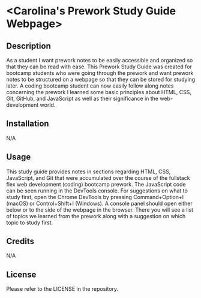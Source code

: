 # <Carolina's Prework Study Guide Webpage>

## Description

As a student I want prework notes to be easily accessible and organized so that they can be read with ease. This Prework Study Guide was created for bootcamp students who were going through the prework and want prework notes to be structured on a webpage so that they can be stored for studying later. A coding bootcamp student can now easily follow along notes concerning the prework I learned some basic principles about HTML, CSS, Git, GitHub, and JavaScript as well as their significance in the web-development world.  

## Installation

N/A

## Usage

This study guide provides notes in sections regarding HTML, CSS, JavaScript, and Git that were accumulated over the course of the fullstack flex web development (coding) bootcamp prework. The JavaScript code can be seen running in the DevTools console. For suggestions on what to study first, open the Chrome DevTools by pressing Command+Option+I (macOS) or Control+Shift+I (Windows). A console panel should open either below or to the side of the webpage in the browser. There you will see a list of topics we learned from the prework along with a suggestion on which topic to study first.

## Credits

N/A

## License

Please refer to the LICENSE in the repository.
